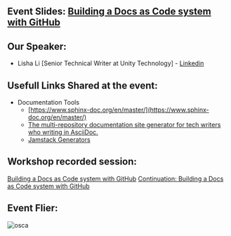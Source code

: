 ## Event Slides: [Building a Docs as Code system with GitHub](https://github.com/lilisha100/docs-as-code-demo/blob/main/resources/build-docs-as-code-system.pdf)


## Our Speaker:
 - Lisha Li [Senior Technical Writer at Unity Technology] - [Linkedin](https://ca.linkedin.com/in/lishali)

## Usefull Links Shared at the event:

- Documentation Tools
    -  [https://www.sphinx-doc.org/en/master/](https://www.sphinx-doc.org/en/master/)
    -  [The multi-repository documentation site generator for tech writers who writing in AsciiDoc. ](https://antora.org/)
    -  [Jamstack Generators](https://jamstack.org/generators/)

## Workshop recorded session:
[Building a Docs as Code system with GitHub](https://youtu.be/iQBuUP_QCXo)
[Continuation: Building a Docs as Code system with GitHub](https://youtu.be/onk8KGkuOBA)


## Event Flier: 
![osca](https://user-images.githubusercontent.com/85078495/176819951-c74c6a2d-5903-4e4c-9e6f-af0008f8eea0.jpeg)


